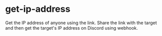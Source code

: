 # get-ip-address
Get the IP address of anyone using the link. Share the link with the target and then get the target's IP address on Discord using webhook.
